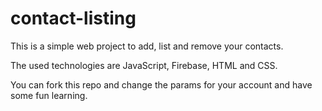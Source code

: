 # contact-listing
This is a simple web project to add, list and remove your contacts.

The used technologies are JavaScript, Firebase, HTML and CSS.

You can fork this repo and change the params for your account and have some fun learning.

